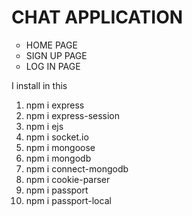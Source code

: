 <h1>CHAT APPLICATION</h1>
<ul type="circle">
<li>HOME PAGE</li>
<li>SIGN UP PAGE</li>
<li>LOG IN PAGE</li>
</ul>


I install in this 
<ol type="1">
<li>npm i express</li>
<li>npm i express-session</li>
<li>npm i ejs</li>
<li>npm i socket.io</li>
<li>npm i mongoose</li>
<li>npm i mongodb</li>
<li>npm i connect-mongodb</li>
<li>npm i cookie-parser</li>
<li>npm i passport</li>
<li>npm i passport-local</li>
</ol>
